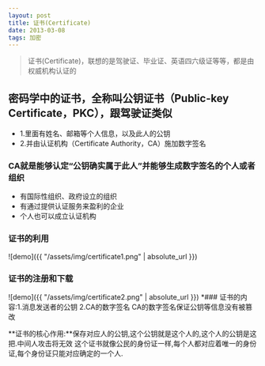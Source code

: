 ```yaml
---
layout: post
title: 证书(Certificate)
date: 2013-03-08
tags: 加密
---
```



> 证书(Certificate)，联想的是驾驶证、毕业证、英语四六级证等等，都是由权威机构认证的

## 密码学中的证书，全称叫公钥证书（Public-key Certificate，PKC），跟驾驶证类似
- 1.里面有姓名、邮箱等个人信息，以及此人的公钥
- 2.并由认证机构（Certificate Authority，CA）施加数字签名

### CA就是能够认定“公钥确实属于此人”并能够生成数字签名的个人或者组织
- 有国际性组织、政府设立的组织
- 有通过提供认证服务来盈利的企业
- 个人也可以成立认证机构


### 证书的利用

![demo]({{ "/assets/img/certificate1.png" | absolute_url }})


### 证书的注册和下载
![demo]({{ "/assets/img/certificate2.png" | absolute_url }})
*### 证书的内容:1.消息发送者的公钥 2.CA的数字签名
CA的数字签名保证公钥等信息没有被篡改

**证书的核心作用:**保存对应人的公钥,这个公钥就是这个人的,这个人的公钥是这把.中间人攻击将无效
这个证书就像公民的身份证一样,每个人都对应着唯一的身份证,每个身份证只能对应确定的一个人.





